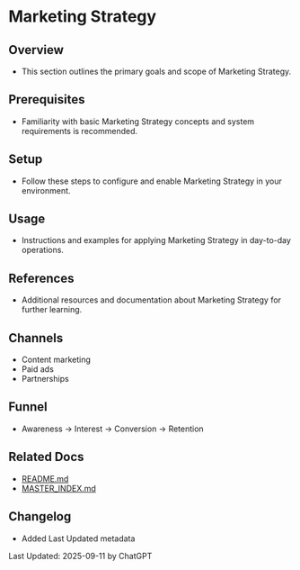 # Marketing Strategy

## Overview
- This section outlines the primary goals and scope of Marketing Strategy.

## Prerequisites
- Familiarity with basic Marketing Strategy concepts and system requirements is recommended.

## Setup
- Follow these steps to configure and enable Marketing Strategy in your environment.

## Usage
- Instructions and examples for applying Marketing Strategy in day-to-day operations.

## References
- Additional resources and documentation about Marketing Strategy for further learning.


## Channels
- Content marketing
- Paid ads
- Partnerships

## Funnel
- Awareness → Interest → Conversion → Retention

## Related Docs
- [README.md](README.md)
- [MASTER_INDEX.md](MASTER_INDEX.md)


## Changelog
- Added Last Updated metadata

Last Updated: 2025-09-11 by ChatGPT
